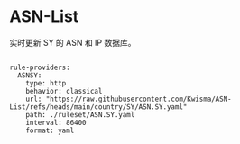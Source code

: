 
# ASN-List

实时更新 SY 的 ASN 和 IP 数据库。

<pre><code class="language-javascript">
rule-providers:
  ASNSY:
    type: http
    behavior: classical
    url: "https://raw.githubusercontent.com/Kwisma/ASN-List/refs/heads/main/country/SY/ASN.SY.yaml"
    path: ./ruleset/ASN.SY.yaml
    interval: 86400
    format: yaml
</code></pre>